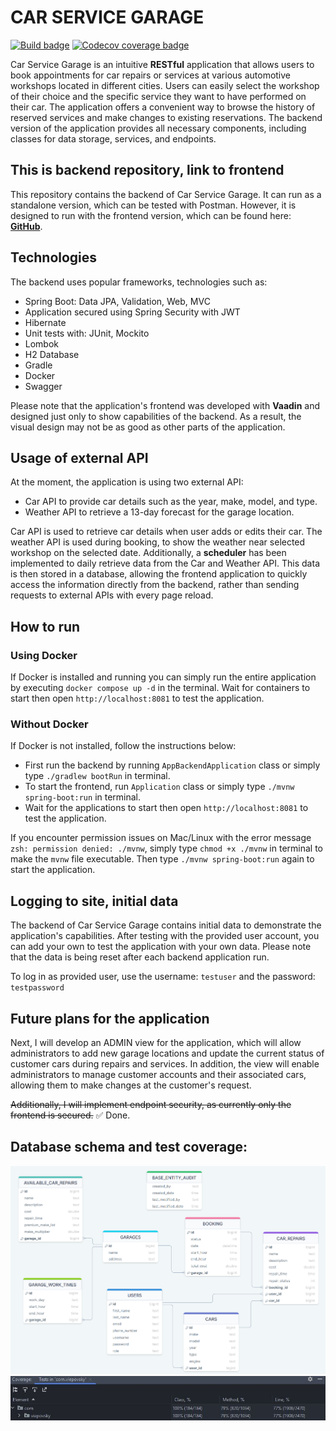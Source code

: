 # CAR SERVICE GARAGE

[![Build badge](https://img.shields.io/github/actions/workflow/status/viepovsky/Car-Service-Garage-Backend/gradle.yml?style=plastic)](https://github.com/viepovsky/Car-Service-Garage-Backend/actions/workflows/gradle.yml)
[![Codecov coverage badge](https://img.shields.io/codecov/c/github/viepovsky/Car-Service-Garage-Backend?style=plastic)](https://codecov.io/github/viepovsky/Car-Service-Garage-Backend)

Car Service Garage is an intuitive **RESTful** application that allows users to book appointments for car repairs or services at various automotive workshops located in different cities. Users can easily select the workshop of their choice and the specific service they want to have performed on their car.
The application offers a convenient way to browse the history of reserved services and make changes to existing reservations.
The backend version of the application provides all necessary components, including classes for data storage, services, and endpoints.

## This is backend repository, link to frontend

This repository contains the backend of Car Service Garage.
It can run as a standalone version, which can be tested with Postman. However, it is designed to run with the frontend version, which can be found here: [**GitHub**](https://github.com/viepovsky/Car-Service-Garage-Frontend).

## Technologies

The backend uses popular frameworks, technologies such as:

- Spring Boot: Data JPA, Validation, Web, MVC
- Application secured using Spring Security with JWT 
- Hibernate
- Unit tests with: JUnit, Mockito
- Lombok
- H2 Database
- Gradle
- Docker
- Swagger

Please note that the application's frontend was developed with **Vaadin** and designed just only to show capabilities of the backend. As a result, the visual design may not be as good as other parts of the application.

## Usage of external API

At the moment, the application is using two external API:

- Car API to provide car details such as the year, make, model, and type.
- Weather API to retrieve a 13-day forecast for the garage location.

Car API is used to retrieve car details when user adds or edits their car. The weather API is used during booking, to show the weather near selected workshop on the selected date. Additionally, a **scheduler** has been implemented to daily retrieve data from the Car and Weather API.
This data is then stored in a database, allowing the frontend application to quickly access the information directly from the backend, rather than sending requests to external APIs with every page reload.

## How to run
### Using Docker
If Docker is installed and running you can simply run the entire application by executing `docker compose up -d` in the terminal.
Wait for containers to start then open `http://localhost:8081` to test the application.

### Without Docker
If Docker is not installed, follow the instructions below:

- First run the backend by running `AppBackendApplication` class or simply type `./gradlew bootRun` in terminal.
- To start the frontend, run `Application` class or simply type `./mvnw spring-boot:run` in terminal.
- Wait for the applications to start then open `http://localhost:8081` to test the application.

If you encounter permission issues on Mac/Linux with the error message `zsh: permission denied: ./mvnw`, simply type `chmod +x ./mvnw` in terminal to make the `mvnw` file executable. Then type `./mvnw spring-boot:run` again to start the application.

## Logging to site, initial data

The backend of Car Service Garage contains initial data to demonstrate the application's capabilities. After testing with the provided user account, you can add your own to test the application with your own data. Please note that the data is being reset after each backend application run.

To log in as provided user, use the username: `testuser` and the password: `testpassword`

## Future plans for the application

Next, I will develop an ADMIN view for the application, which will allow administrators to add new garage locations and update the current status of customer cars during repairs and services.
In addition, the view will enable administrators to manage customer accounts and their associated cars, allowing them to make changes at the customer's request.

~~Additionally, I will implement endpoint security, as currently only the frontend is secured.~~ ✅ Done.

## Database schema and test coverage:

![Database schema screenshot](src/main/resources/screenshots/database_schema.png)
![Test coverage screenshot](src/main/resources/screenshots/coverage.JPG)
